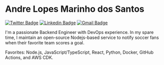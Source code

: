 # Andre Lopes Marinho dos Santos

[![Twitter Badge](https://img.shields.io/badge/-@andrelopesmds-2d81cb?style=flat-square&labelColor=3fb0ff&logo=twitter&logoColor=white&link=https://twitter.com/andrelopesmds)](https://twitter.com/andrelopesmds)
[![Linkedin Badge](https://img.shields.io/badge/-Andre%20Santos-2d81cb?style=flat-square&labelColor=3fb0ff&logo=Linkedin&logoColor=white&link=https://www.linkedin.com/in/andrelopesmds/)](https://www.linkedin.com/in/andrelopesmds/)
[![Gmail Badge](https://img.shields.io/badge/-andrelopesmds@gmail.com-2d81cb?style=flat-square&labelColor=3fb0ff&logo=Gmail&logoColor=white&link=mailto:andrelopesmds@gmail.com)](mailto:andrelopesmds@gmail.com)

I'm a passionate Backend Engineer with DevOps experience. In my spare time, I maintain an open-source Nodejs-based service to notify soccer fans when their favorite team scores a goal.

Favorites: Node.js, JavaScript/TypeScript, React, Python, Docker, GitHub Actions, and AWS CDK.
